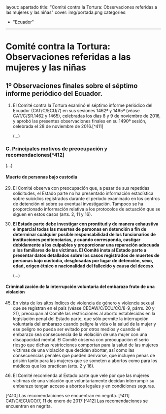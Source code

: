 layout: apartado
title: "Comité contra la Tortura: Observaciones referidas a las mujeres y las niñas"
cover: img/portada.png
categories:
   - "Ecuador"
---
# Comité contra la Tortura: Observaciones referidas a las mujeres y las niñas


## 1º Observaciones finales sobre el séptimo informe periódico del Ecuador.

1. El Comité contra la Tortura examinó el séptimo informe periódico del
Ecuador (CAT/C/ECU/7) en sus sesiones 1462ª y 1465ª (véase CAT/C/SR.1462 y
1465), celebradas los días 8 y 9 de noviembre de 2016, y aprobó las
presentes observaciones finales en su 1490ª sesión, celebrada el 28 de
noviembre de 2016.[^411]

	(…)

### C. Principales motivos de preocupación y recomendaciones[^412]

(…)

#### Muerte de personas bajo custodia

29. El Comité observa con preocupación que, a pesar de sus repetidas
solicitudes, el Estado parte no ha presentado información estadística sobre
suicidios registrados durante el período examinado en los centros de
detención ni sobre su eventual investigación. Tampoco se ha proporcionado
información relativa a los protocolos de actuación que se siguen en estos
casos (arts. 2, 11 y 16).

30. **El Estado parte debe investigar con prontitud y de manera exhaustiva e
imparcial todas las muertes de personas en detención a fin de determinar
cualquier posible responsabilidad de los funcionarios de instituciones
penitenciarias, y cuando corresponda, castigar debidamente a los culpables
y proporcionar una reparación adecuada a los familiares de las víctimas. El
Comité insta al Estado parte a presentar datos detallados sobre los casos
registrados de muertes de personas bajo custodia, desglosadas por lugar de
detención, sexo, edad, origen étnico o nacionalidad del fallecido y causa
del deceso.**

	(…)

#### Criminalización de la interrupción voluntaria del embarazo fruto de una violación

45. En vista de los altos índices de violencia de género y violencia sexual
que se registran en el país (véase CEDAW/C/ECU/CO/8-9, párrs. 20 y 21),
preocupan al Comité las restricciones al aborto establecidas en la
legislación penal del Estado parte, que sólo permite la interrupción
voluntaria del embarazo cuando peligre la vida o la salud de la mujer y ese
peligro no pueda ser evitado por otros medios y cuando el embarazo sea
consecuencia de la violación de una mujer con una discapacidad mental. El
Comité observa con preocupación el serio riesgo que dichas restricciones
comportan para la salud de las mujeres víctimas de una violación que
deciden abortar, así como las consecuencias penales que pueden derivarse,
que incluyen penas de prisión tanto para las mujeres que se someten a
abortos como para los médicos que los practican (arts. 2 y 16).

46. El Comité recomienda al Estado parte que vele por que las mujeres
víctimas de una violación que voluntariamente decidan interrumpir su
embarazo tengan acceso a abortos legales y en condiciones seguras.


[^410] Las recomendaciones se encuentran en negrita.
[^411] CAT/C/ECU/CO/7, 11 de enero de 2017
[^412] Las recomendaciones se encuentran en negrita.
